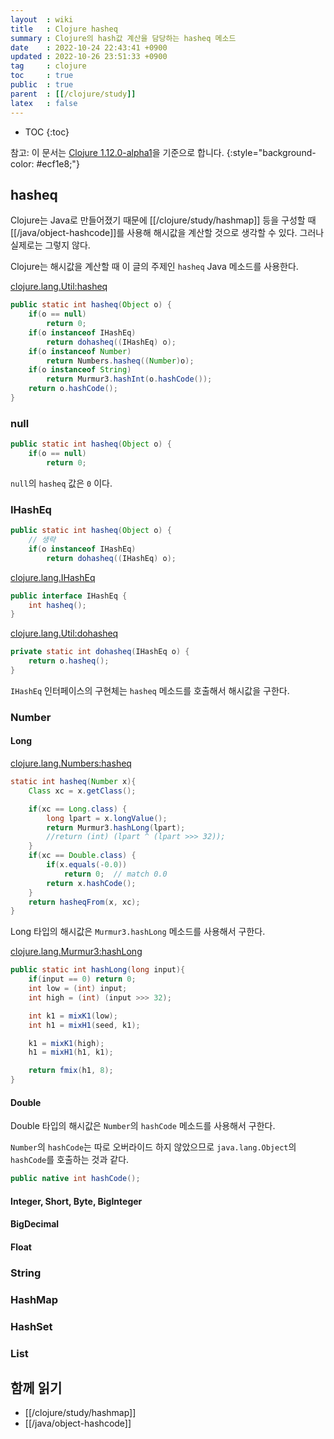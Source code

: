 ```yaml
---
layout  : wiki
title   : Clojure hasheq
summary : Clojure의 hash값 계산을 담당하는 hasheq 메소드
date    : 2022-10-24 22:43:41 +0900
updated : 2022-10-26 23:51:33 +0900
tag     : clojure
toc     : true
public  : true
parent  : [[/clojure/study]]
latex   : false
---
```

* TOC
{:toc}

>
참고: 이 문서는 [Clojure 1.12.0-alpha1]( https://github.com/clojure/clojure/tree/clojure-1.12.0-alpha1 )을 기준으로 합니다.
{:style="background-color: #ecf1e8;"}

## hasheq

Clojure는 Java로 만들어졌기 때문에 [[/clojure/study/hashmap]] 등을 구성할 때 [[/java/object-hashcode]]를 사용해 해시값을 계산할 것으로 생각할 수 있다.
그러나 실제로는 그렇지 않다.

Clojure는 해시값을 계산할 때 이 글의 주제인 `hasheq` Java 메소드를 사용한다.

[clojure.lang.Util:hasheq]( https://github.com/clojure/clojure/blob/clojure-1.12.0-alpha1/src/jvm/clojure/lang/Util.java#L164-L174 )

```java
public static int hasheq(Object o) {
    if(o == null)
        return 0;
    if(o instanceof IHashEq)
        return dohasheq((IHashEq) o);
    if(o instanceof Number)
        return Numbers.hasheq((Number)o);
    if(o instanceof String)
        return Murmur3.hashInt(o.hashCode());
    return o.hashCode();
}
```

### null

```java
public static int hasheq(Object o) {
    if(o == null)
        return 0;
```

`null`의 `hasheq` 값은 `0` 이다.

### IHashEq

```java
public static int hasheq(Object o) {
    // 생략
    if(o instanceof IHashEq)
        return dohasheq((IHashEq) o);
```

[clojure.lang.IHashEq]( https://github.com/clojure/clojure/blob/clojure-1.12.0-alpha1/src/jvm/clojure/lang/IHashEq.java )

```java
public interface IHashEq {
    int hasheq();
}
```

[clojure.lang.Util:dohasheq]( https://github.com/clojure/clojure/blob/clojure-1.12.0-alpha1/src/jvm/clojure/lang/Util.java#L176-L178 )

```java
private static int dohasheq(IHashEq o) {
    return o.hasheq();
}
```

`IHashEq` 인터페이스의 구현체는 `hasheq` 메소드를 호출해서 해시값을 구한다.

### Number

#### Long

[clojure.lang.Numbers:hasheq]( https://github.com/clojure/clojure/blob/clojure-1.12.0-alpha1/src/jvm/clojure/lang/Numbers.java#L1151-L1167 )

```java
static int hasheq(Number x){
    Class xc = x.getClass();

    if(xc == Long.class) {
        long lpart = x.longValue();
        return Murmur3.hashLong(lpart);
        //return (int) (lpart ^ (lpart >>> 32));
    }
    if(xc == Double.class) {
        if(x.equals(-0.0))
            return 0;  // match 0.0
        return x.hashCode();
    }
    return hasheqFrom(x, xc);
}
```

Long 타입의 해시값은 `Murmur3.hashLong` 메소드를 사용해서 구한다.

[clojure.lang.Murmur3:hashLong]( https://github.com/clojure/clojure/blob/clojure-1.12.0-alpha1/src/jvm/clojure/lang/Murmur3.java#L58-L70 )

```java
public static int hashLong(long input){
    if(input == 0) return 0;
    int low = (int) input;
    int high = (int) (input >>> 32);

    int k1 = mixK1(low);
    int h1 = mixH1(seed, k1);

    k1 = mixK1(high);
    h1 = mixH1(h1, k1);

    return fmix(h1, 8);
}
```

#### Double

Double 타입의 해시값은 `Number`의 `hashCode` 메소드를 사용해서 구한다.

`Number`의 `hashCode`는 따로 오버라이드 하지 않았으므로 `java.lang.Object`의 `hashCode`를 호출하는 것과 같다.

```java
public native int hashCode();
```

#### Integer, Short, Byte, BigInteger

#### BigDecimal

#### Float

### String


### HashMap

### HashSet

### List


## 함께 읽기

- [[/clojure/study/hashmap]]
- [[/java/object-hashcode]]

